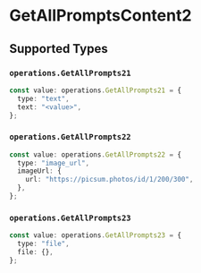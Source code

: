# GetAllPromptsContent2


## Supported Types

### `operations.GetAllPrompts21`

```typescript
const value: operations.GetAllPrompts21 = {
  type: "text",
  text: "<value>",
};
```

### `operations.GetAllPrompts22`

```typescript
const value: operations.GetAllPrompts22 = {
  type: "image_url",
  imageUrl: {
    url: "https://picsum.photos/id/1/200/300",
  },
};
```

### `operations.GetAllPrompts23`

```typescript
const value: operations.GetAllPrompts23 = {
  type: "file",
  file: {},
};
```

